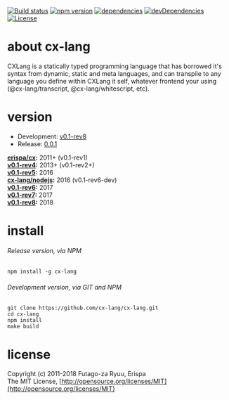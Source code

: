 [![Build status](https://img.shields.io/travis/cx-lang/cx-lang.svg)](https://travis-ci.org/cx-lang/cx-lang)
[![npm version](https://img.shields.io/npm/v/cx-lang.svg)](https://www.npmjs.com/package/cx-lang)
[![dependencies](https://img.shields.io/david/cx-lang/cx-lang.svg)](https://david-dm.org/cx-lang/cx-lang)
[![devDependencies](https://img.shields.io/david/dev/cx-lang/cx-lang.svg)](https://david-dm.org/cx-lang/cx-lang#info=devDependencies)
[![License](https://img.shields.io/badge/license-mit-blue.svg)](https://opensource.org/licenses/MIT)

# about cx-lang

CXLang is a statically typed programming language that has borrowed it's syntax from dynamic, static and meta languages, and can transpile to any language you define within CXLang it self, whatever frontend your using (@cx-lang/transcript, @cx-lang/whitescript, etc).

# version

- Development: [v0.1-rev8](https://github.com/cx-lang/cx-lang/tree/v0.1-rev8)<br>
- Release:     [0.0.1](https://www.npmjs.com/package/cx-lang)

**[erispa/cx](https://github.com/erispa/cx):** 2011+ (v0.1-rev1)<br>
**[v0.1-rev4](https://github.com/cx-lang/cx-lang/tree/v0.1-rev4):** 2013+ (v0.1-rev2+)<br>
**[v0.1-rev5](https://github.com/cx-lang/cx-lang/tree/v0.1-rev5):** 2016<br>
**[cx-lang/nodejs](https://github.com/cx-lang/nodejs):** 2016 (v0.1-rev6-dev)<br>
**[v0.1-rev6](https://github.com/cx-lang/cx-lang/tree/v0.1-rev6):** 2017<br>
**[v0.1-rev7](https://github.com/cx-lang/cx-lang/tree/v0.1-rev7):** 2017<br>
**[v0.1-rev8](https://github.com/cx-lang/cx-lang/tree/v0.1-rev8):** 2018

# install

###### Release version, via NPM
  
  ```shell
  npm install -g cx-lang
  ```
  
###### Development version, via GIT and NPM
  
  ```shell
  git clone https://github.com/cx-lang/cx-lang.git
  cd cx-lang
  npm install
  make build
  ```

# license

Copyright (c) 2011-2018 Futago-za Ryuu, Erispa<br>
The MIT License, [http://opensource.org/licenses/MIT](http://opensource.org/licenses/MIT)
